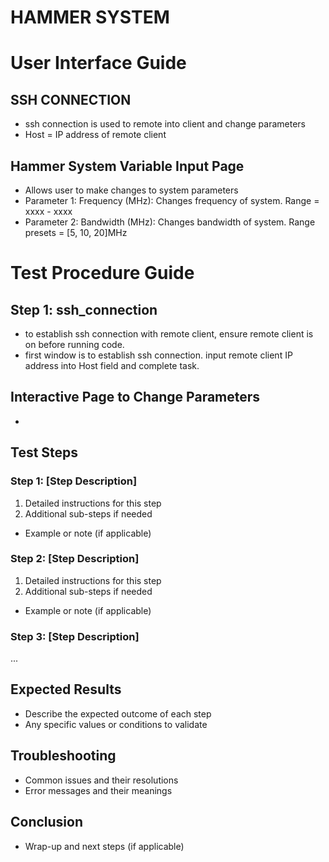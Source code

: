 # HAMMER SYSTEM 

# User Interface Guide

## SSH CONNECTION
- ssh connection is used to remote into client and change parameters
-  Host = IP address of remote client

## Hammer System Variable Input Page
- Allows user to make changes to system parameters
 - Parameter 1: Frequency (MHz): Changes frequency of system. Range = xxxx - xxxx
 - Parameter 2: Bandwidth (MHz): Changes bandwidth of system. Range presets = [5, 10, 20]MHz

# Test Procedure Guide

## Step 1: ssh_connection
- to establish ssh connection with remote client, ensure remote client is on before running code.
- first window is to establish ssh connection. input remote client IP address into Host field and complete task.

## Interactive Page to Change Parameters
 - 

## Test Steps

### Step 1: [Step Description]
1. Detailed instructions for this step
2. Additional sub-steps if needed
  - Example or note (if applicable)

### Step 2: [Step Description]
1. Detailed instructions for this step
2. Additional sub-steps if needed
  - Example or note (if applicable)

### Step 3: [Step Description]
...

## Expected Results
- Describe the expected outcome of each step
- Any specific values or conditions to validate

## Troubleshooting
- Common issues and their resolutions
- Error messages and their meanings

## Conclusion
- Wrap-up and next steps (if applicable)
